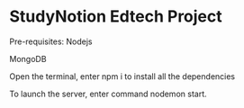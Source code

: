 # StudyNotion Edtech Project
Pre-requisites:
Nodejs

MongoDB

Open the terminal, enter npm i to install all the dependencies

To launch the server, enter command nodemon start.
